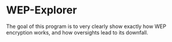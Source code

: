 # WEP-Explorer
The goal of this program is to very clearly show exactly how WEP encryption works, and how oversights lead to its downfall.
